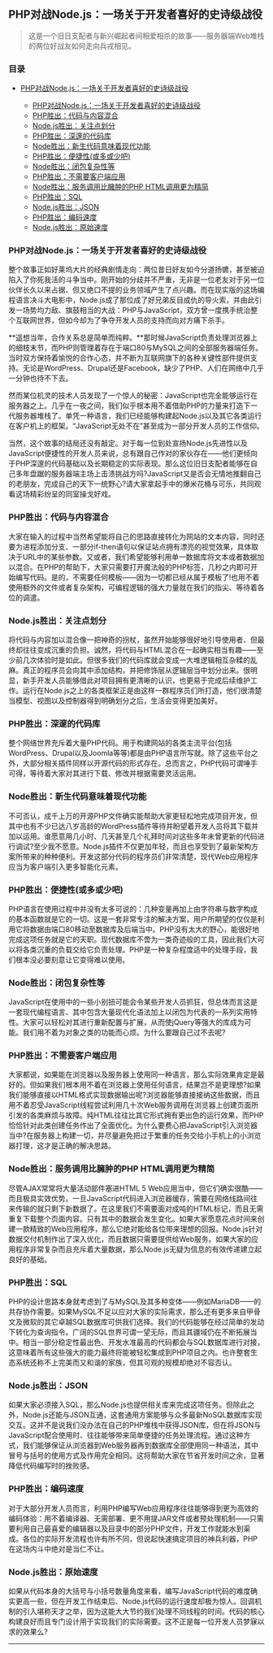 ## PHP对战Node.js：一场关于开发者喜好的史诗级战役

> 这是一个旧日支配者与新兴崛起者间相爱相杀的故事——服务器端Web堆栈的两位好战友如何走向兵戎相见。

### 目录


- [PHP对战Node.js：一场关于开发者喜好的史诗级战役](#php对战nodejs一场关于开发者喜好的史诗级战役)
    
    - [PHP对战Node.js：一场关于开发者喜好的史诗级战役](#php对战nodejs一场关于开发者喜好的史诗级战役-1)
    - [PHP胜出：代码与内容混合](#php胜出代码与内容混合)
    - [Node.js胜出：关注点划分](#nodejs胜出关注点划分)
    - [PHP胜出：深邃的代码库](#php胜出深邃的代码库)
    - [Node胜出：新生代码意味着现代功能](#node胜出新生代码意味着现代功能)
    - [PHP胜出：便捷性(或多或少吧)](#php胜出便捷性或多或少吧)
    - [Node胜出：闭包复杂性等](#node胜出闭包复杂性等)
    - [PHP胜出：不需要客户端应用](#php胜出不需要客户端应用)
    - [Node胜出：服务调用比臃肿的PHP HTML调用更为精简](#node胜出服务调用比臃肿的php-html调用更为精简)
    - [PHP胜出：SQL](#php胜出sql)
    - [Node.js胜出：JSON](#nodejs胜出json)
    - [PHP胜出：编码速度](#php胜出编码速度)
    - [Node.js胜出：原始速度](#nodejs胜出原始速度)



### PHP对战Node.js：一场关于开发者喜好的史诗级战役 ###

整个故事正如好莱坞大片的经典剧情走向：两位昔日好友如今分道扬镳，甚至被迫陷入了你死我活的斗争当中。刚开始的分歧并不严重，无非是一位老友对于另一位伙伴长久以来占据、但又绝口不提的业务领域产生了点兴趣。而在现实版的这场编程语言决斗大电影中，Node.js成了那位成了好兄弟反目成仇的导火索，并由此引发一场势均力敌、旗鼓相当的大战：PHP与JavaScript，双方曾一度携手统治整个互联网世界，但如今却为了争夺开发人员的支持而向对方痛下杀手。

**遥想当年，合作关系总是简单而纯粹。**那时候JavaScript负责处理浏览器上的细枝末节，而PHP则管理着存在于端口80与MySQL之间的全部服务器端任务。当时双方保持着愉悦的合作心态，并不断为互联网旗下的各种关键性部件提供支持。无论是WordPress、Drupal还是Facebook，缺少了PHP、人们在网络中几乎一分钟也待不下去。

然而某位机灵的技术人员发现了一个惊人的秘密：JavaScript也完全能够运行在服务器之上。几乎在一夜之间，我们似乎根本用不着借助PHP的力量来打造下一代服务器堆栈了。单凭一种语言，我们已经能够构建起Node.js以及其它各类运行在客户机上的框架。“JavaScript无处不在”甚至成为一部分开发人员的工作信仰。

当然，这个故事的结局还没有敲定。对于每一位到处宣扬Node.js先进性以及JavaScript便捷性的开发人员来说，总有跟自己作对的家伙存在——他们更倾向于PHP深邃的代码基础以及长期稳定的实际表现。那么这位旧日支配者能够在自己多年盘踞的服务器端主场上击溃挑战方吗?JavaScript又是否会无情地推翻自己的老朋友，完成自己的天下一统野心?请大家拿起手中的爆米花桶与可乐，共同观看这场精彩纷呈的同室操戈好戏。

### PHP胜出：代码与内容混合 ###

大家在输入的过程中当然希望能将自己的思路直接转化为网站的文本内容，同时还要为进程添加分支、一部分if-then语句以保证站点拥有漂亮的视觉效果，具体取决于URL中的某些参数。又或者，我们希望能够利用单一数据库将文本或者数据加以混合。在PHP的帮助下，大家只需要打开魔法般的PHP标签，几秒之内即可开始编写代码。是的，不需要任何模板——因为一切都已经从属于模板了!也用不着使用额外的文件或者复杂架构，可编程逻辑的强大力量就在我们的指尖、等待着各位的调遣。

### Node.js胜出：关注点划分 ###

将代码与内容加以混合像一把神奇的拐杖，虽然开始能够很好地引导使用者、但最终却往往变成沉重的负担。诚然，将代码与HTML混合在一起确实相当有趣——至少前几次体验时是如此。但很多我们的代码库就会变成一大堆逻辑相互杂糅的乱麻。真正的程序员会向其中添加结构，并把修饰层从逻辑层当中划分出来。很明显，新手开发人员能够借此对项目拥有更清晰的认识，也更易于完成后续维护工作。运行在Node.js之上的各类框架正是由这样一群程序员们所打造，他们很清楚当模型、视图以及控制器得到明确划分之后，生活会变得更加美好。

### PHP胜出：深邃的代码库 ###

整个网络世界充斥着大量PHP代码。用于构建网站的各类主流平台(包括WordPress、Drupal以及Joomla等等)都是由PHP语言所写就。除了这些平台之外，大部分相关插件同样以开源代码的形式存在。总而言之，PHP代码可谓唾手可得，等待着大家对其进行下载、修改并根据需要灵活运用。

### Node胜出：新生代码意味着现代功能 ###

不可否认，成千上万的开源PHP文件确实能帮助大家更轻松地完成项目开发，但其中也有不少已达八岁高龄的WordPress插件等待并盼望着开发人员将其下载并加以运用。谁愿意用几小时、几天甚至几个礼拜时间对这些多年未曾更新的代码进行调试?至少我不愿意。Node.js插件不仅更加年轻，而且也享受到了最新架构方案所带来的种种便利。开发这部分代码的程序员们非常清楚，现代Web应用程序应当为客户端引入更多智能化元素。

### PHP胜出：便捷性(或多或少吧) ###

PHP语言在使用过程中并没有太多可说的：几种变量再加上由字符串与数字构成的基本函数就是它的一切。这是一套非常专注的解决方案，用户所期望的仅仅是利用它将数据由端口80移动至数据库及后端当中。PHP没有太大的野心，能很好地完成这项任务就是它的天职。现代数据库不啻为一类奇迹般的工具，因此我们大可以将各类沉重的负载交给它负责处理。PHP是一种复杂程度适中的处理手段，我们根本没必要刻意让它变得难以使用。

### Node胜出：闭包复杂性等 ###

JavaScript在使用中的一些小别扭可能会令某些开发人员抓狂，但总体而言这是一套现代编程语言、其中包含大量现代化语法加上以闭包为代表的一系列实用特性。大家可以轻松对其进行重新配置与扩展，从而使jQuery等强大的库成为可能。我们用不着为对象之类的功能而心烦。为什么要跟自己过不去呢?

### PHP胜出：不需要客户端应用 ###

大家都说，如果能在浏览器以及服务器上使用同一种语言，那么实际效果肯定是最好的。但如果我们根本用不着在浏览器上使用任何语言，结果岂不是更理想?如果我们能够直接以HTML格式实现数据输出呢?浏览器能够直接接纳这些数据，而且用不着忍受JavaScript线程尝试利用几十次Web服务调用在浏览器上创建页面所引发的各类麻烦与故障。纯HTML往往比其它形式拥有更出色的运行效果，而PHP恰恰针对此类创建任务作出了全面优化。为什么要费心把JavaScript引入浏览器当中?在服务器上构建一切，并尽量避免把过于繁重的任务交给小手机上的小浏览器打理，这才是正确的解决思路。

### Node胜出：服务调用比臃肿的PHP HTML调用更为精简 ###

尽管AJAX常常将大量活动部件塞进HTML 5 Web应用当中，但它们确实很酷——而且极具实效优势。一旦JavaScript代码进入浏览器缓存，需要在网络线路间往来传输的就只剩下新数据了。在这里我们不需要面对成吨的HTML标记，而且无需重复下载整个页面内容。只有其中的数据会发生变化。如果大家愿意花点时间来创建一款精致的Web应用程序，那么它绝对能给各位带来理想的回报。Node.js针对数据交付机制作出了深入优化，而且数据只需要提供给Web服务。如果大家的应用程序非常复杂而且充斥着大量数据，那么Node.js无疑为信息的有效传递建立起良好的基础。

### PHP胜出：SQL ###

PHP的设计思路本身就考虑到了与MySQL及其多种变体——例如MariaDB——的共存协作需要。如果MySQL不足以应对大家的实际需求，那么还有更多来自甲骨文及微软的其它卓越SQL数据库可供我们选择。我们的代码能够在经过简单的发动下转化为查询指令。广阔的SQL世界可谓一望无际，而且其疆域仍在不断拓展当中。相当一部分稳定性最出色、开发水准最高的代码都会与SQL数据库进行对接，这意味着所有这些强大的能力最终将能被轻松集成到PHP项目之内。也许整套生态系统还称不上完美而又和谐的家族，但其可观的规模却绝对不容否认。

### Node.js胜出：JSON ###

如果大家必须接入SQL，那么Node.js也提供相关库来完成这项任务。但除此之外，Node.js还能与JSON互通，这套通用方案能够与众多最新NoSQL数据库实现交互。这并不是说我们没办法在自己的PHP堆栈中获得JSON库，但在将JSON与JavaScript配合使用时、往往能够带来简单便捷的任务处理流程。通过这种方式，我们能够保证从浏览器到Web服务器再到数据库全部使用同一种语法，其中冒号与括号的使用方式及作用完全相同。这将帮助大家在节省开发时间之余，显著降低代码编写时的挫败感。

### PHP胜出：编码速度 ###

对于大部分开发人员而言，利用PHP编写Web应用程序往往能够得到更为高效的编码体验：用不着编译器、无需部署、更不用提JAR文件或者预处理机制——只需要利用自己最喜爱的编辑器以及目录中的部分PHP文件，开发工作就能水到渠成。各位的实际开发流程也许有所不同，但说起快速搞定项目的神兵利器，PHP在这场内斗中绝对是当仁不让。

### Node.js胜出：原始速度 ###

如果从代码本身的大括号与小括号数量角度来看，编写JavaScript代码的难度确实更高一些，但在开发工作结束后、Node.js代码的运行速度却极为惊人。回调机制的引入堪称天才之举，因为这能大大节约我们处理不同线程的时间。代码的核心构建良好而且专门设计用于实现我们的实际需要。这不正是每一位开发人员梦寐以求的效果么?

----------
